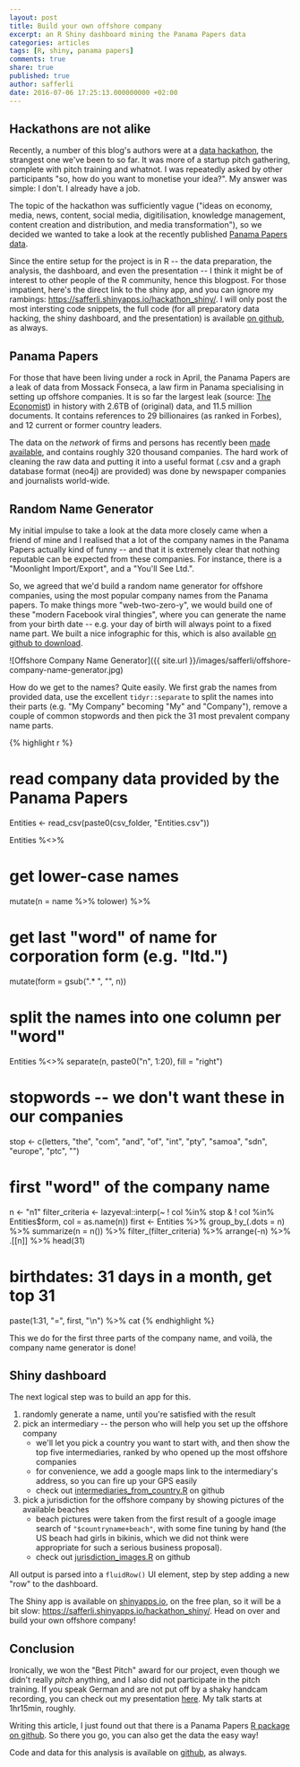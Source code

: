 ```yaml
---
layout: post
title: Build your own offshore company
excerpt: an R Shiny dashboard mining the Panama Papers data
categories: articles
tags: [R, shiny, panama papers]
comments: true
share: true
published: true 
author: safferli
date: 2016-07-06 17:25:13.000000000 +02:00
---
```


## Hackathons are not alike

<span class = "dropcap">R</span>ecently, a number of this blog's authors were at a [data hackathon](https://www.eventbrite.com/e/mission-economy-der-hackathon-von-handelsblatt-wirtschaftswoche-und-3m-tickets-24346149990), the strangest one we've been to so far. It was more of a startup pitch gathering, complete with pitch training and whatnot. I was repeatedly asked by other participants "so, how do you want to monetise your idea?". My answer was simple: I don't. I already have a job. 

The topic of the hackathon was sufficiently vague ("ideas on economy, media, news, content, social media, digitilisation, knowledge management, content creation and distribution, and media transformation"), so we decided we wanted to take a look at the recently published [Panama Papers data](https://panamapapers.icij.org/). 

Since the entire setup for the project is in R -- the data preparation, the analysis, the dashboard, and even the presentation -- I think it might be of interest to other people of the R community, hence this blogpost. For those impatient, here's the direct link to the shiny app, and you can ignore my rambings: <https://safferli.shinyapps.io/hackathon_shiny/>. I will only post the most intersting code snippets, the full code (for all preparatory data hacking, the shiny dashboard, and the presentation) is available [on github](https://github.com/safferli/mission_economy_hackathon2016), as always. 


## Panama Papers

For those that have been living under a rock in April, the Panama Papers are a leak of data from Mossack Fonseca, a law firm in Panama specialising in setting up offshore companies. It is so far the largest leak (source: [The Economist](http://www.economist.com/news/international/21696497-huge-trove-documents-has-revealed-secrets-offshore-business-presaging-tougher)) in history with 2.6TB of (original) data, and 11.5 million documents. It contains references to 29 billionaires (as ranked in Forbes), and 12 current or former country leaders. 

The data on the *network* of firms and persons has recently been [made available](https://offshoreleaks.icij.org/), and contains roughly 320 thousand companies. The hard work of cleaning the raw data and putting it into a useful format (.csv and a graph database format (neo4j) are provided) was done by newspaper companies and journalists world-wide. 


## Random Name Generator

My initial impulse to take a look at the data more closely came when a friend of mine and I realised that a lot of the company names in the Panama Papers actually kind of funny -- and that it is extremely clear that nothing reputable can be expected from these companies. For instance, there is a "Moonlight Import/Export", and a "You'll See Ltd.". 

So, we agreed that we'd build a random name generator for offshore companies, using the most popular company names from the Panama papers. To make things more "web-two-zero-y", we would build one of these "modern Facebook viral thingies", where you can generate the name from your birth date -- e.g. your day of birth will always point to a fixed name part. We built a nice infographic for this, which is also available [on github to download](https://github.com/safferli/mission_economy_hackathon2016/blob/master/offshore-company-name-generator.jpg). 

![Offshore Company Name Generator]({{ site.url }}/images/safferli/offshore-company-name-generator.jpg)

How do we get to the names? Quite easily. We first grab the names from provided data, use the excellent `tidyr::separate` to split the names into their parts (e.g. "My Company" becoming "My" and "Company"), remove a couple of common stopwords and then pick the 31 most prevalent company name parts. 


{% highlight r %}
# read company data provided by the Panama Papers
Entities <- read_csv(paste0(csv_folder, "Entities.csv"))

Entities %<>%
  # get lower-case names
  mutate(n = name %>% tolower) %>%
  # get last "word" of name for corporation form (e.g. "ltd.")
  mutate(form = gsub(".* ", "", n))

# split the names into one column per "word"
Entities %<>% separate(n, paste0("n", 1:20), fill = "right")

# stopwords -- we don't want these in our companies
stop <- c(letters, "the", "com", "and", "of", "int", "pty", "samoa", "sdn", "europe", "ptc", "")

# first "word" of the company name
n <- "n1"
filter_criteria <- lazyeval::interp(~ ! col %in% stop & ! col %in% Entities$form, col = as.name(n))
first <- Entities %>% 
  group_by_(.dots = n) %>% 
  summarize(n = n()) %>% 
  filter_(filter_criteria) %>% 
  arrange(-n) %>% 
  .[[n]] %>% 
  head(31)
# birthdates: 31 days in a month, get top 31
paste(1:31, "=", first, "\n") %>% cat
{% endhighlight %}

This we do for the first three parts of the company name, and voilà, the company name generator is done! 


## Shiny dashboard

The next logical step was to build an app for this. 

1. randomly generate a name, until you're satisfied with the result
1. pick an intermediary -- the person who will help you set up the offshore company
    - we'll let you pick a country you want to start with, and then show the top five intermediaries, ranked by who opened up the most offshore companies
    - for convenience, we add a google maps link to the intermediary's address, so you can fire up your GPS easily
    - check out [intermediaries_from_country.R](https://github.com/safferli/mission_economy_hackathon2016/blob/master/intermediaries_from_country.R) on github
1. pick a jurisdiction for the offshore company by showing pictures of the available beaches
    - beach pictures were taken from the first result of a google image search of `"$countryname+beach"`, with some fine tuning by hand (the US beach had girls in bikinis, which we did not think were appropriate for such a serious business proposal).
    - check out [jurisdiction_images.R](https://github.com/safferli/mission_economy_hackathon2016/blob/master/jurisdiction_images.R) on github
    
All output is parsed into a `fluidRow()` UI element, step by step adding a new "row" to the dashboard. 

The Shiny app is available on [shinyapps.io](https://safferli.shinyapps.io/hackathon_shiny/), on the free plan, so it will be a bit slow: <https://safferli.shinyapps.io/hackathon_shiny/>. Head on over and build your own offshore company! 


## Conclusion

Ironically, we won the "Best Pitch" award for our project, even though we didn't really *pitch* anything, and I also did not participate in the pitch training. If you speak German and are not put off by a shaky handcam recording, you can check out my presentation [here](https://www.facebook.com/handelsblatt/videos/10153740851923233). My talk starts at 1hr15min, roughly. 

Writing this article, I just found out that there is a Panama Papers [R package on github](https://github.com/dgrtwo/rpanama). So there you go, you can also get the data the easy way! 

Code and data for this analysis is available on [github](https://github.com/safferli/mission_economy_hackathon2016), as always. 


